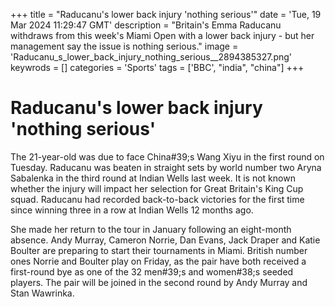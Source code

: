 +++
title = "Raducanu's lower back injury 'nothing serious'"
date = 'Tue, 19 Mar 2024 11:29:47 GMT'
description = "Britain's Emma Raducanu withdraws from this week's Miami Open with a lower back injury - but her management say the issue is nothing serious."
image = 'Raducanu_s_lower_back_injury_nothing_serious__2894385327.png'
keywrods =  []
categories = 'Sports'
tags = ['BBC', "india", "china"]
+++

# Raducanu's lower back injury 'nothing serious'

The 21-year-old was due to face China<bb>#39;s Wang Xiyu in the first round on Tuesday.
Raducanu was beaten in straight sets by world number two Aryna Sabalenka in the third round at Indian Wells last week.
It is not known whether the injury will impact her selection for Great Britain's King Cup squad.
Raducanu had recorded back-to-back victories for the first time since winning three in a row at Indian Wells 12 months ago.

She made her return to the tour in January following an eight-month absence.
Andy Murray, Cameron Norrie, Dan Evans, Jack Draper and Katie Boulter are preparing to start their tournaments in Miami.
British number ones Norrie and Boulter play on Friday, as the pair have both received a first-round bye as one of the 32 men<bb>#39;s and women<bb>#38;s seeded players.
The pair will be joined in the second round by Andy Murray and Stan Wawrinka.


